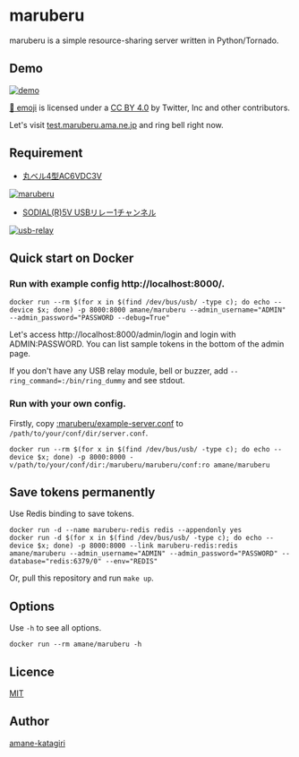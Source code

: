 # maruberu

maruberu is a simple resource-sharing server written in Python/Tornado.

## Demo

[![demo](https://user-images.githubusercontent.com/8361232/55939430-ad030d00-5c78-11e9-8ec3-4659a751942e.gif)](https://test.maruberu.ama.ne.jp/)

[:bell: emoji](https://abs.twimg.com/emoji/v2/svg/1f514.svg) is licensed under a [CC BY 4.0](https://creativecommons.org/licenses/by/4.0/) by Twitter, Inc and other contributors.

Let's visit [test.maruberu.ama.ne.jp](https://test.maruberu.ama.ne.jp/) and ring bell right now.

## Requirement

* [丸ベル4型AC6VDC3V](https://www2.panasonic.biz/scvb/a2A/opnItemDetail?item_cd=EB04K&item_no=EB04K&catalog_view_flg=1&contents_view_flg=1&vcata_flg=1)

[![maruberu](https://user-images.githubusercontent.com/8361232/55941494-4af8d680-5c7d-11e9-9ce6-b4f1a49acd87.jpg)](https://www.youtube.com/watch?v=xIkVAX1yXVA)

* [SODIAL(R)5V USBリレー1チャンネル](https://www.amazon.co.jp/dp/B00OPVQTY6/)

[![usb-relay](https://user-images.githubusercontent.com/8361232/55939883-e12afd80-5c79-11e9-892b-c00445e2210a.jpg)](https://www.youtube.com/watch?v=iL9tF8JH4SY)

## Quick start on Docker

### Run with example config http://localhost:8000/.
```
docker run --rm $(for x in $(find /dev/bus/usb/ -type c); do echo --device $x; done) -p 8000:8000 amane/maruberu --admin_username="ADMIN" --admin_password="PASSWORD --debug=True"
```

Let's access http://localhost:8000/admin/login and login with ADMIN:PASSWORD. You can list sample tokens in the bottom of the admin page.

If you don't have any USB relay module, bell or buzzer, add `--ring_command=:/bin/ring_dummy` and see stdout.

### Run with your own config.
Firstly, copy [:maruberu/example-server.conf](https://github.com/amane-katagiri/maruberu/blob/master/maruberu/example-server.conf) to `/path/to/your/conf/dir/server.conf`.

```
docker run --rm $(for x in $(find /dev/bus/usb/ -type c); do echo --device $x; done) -p 8000:8000 -v/path/to/your/conf/dir:/maruberu/maruberu/conf:ro amane/maruberu
```

## Save tokens permanently

Use Redis binding to save tokens.

```
docker run -d --name maruberu-redis redis --appendonly yes
docker run -d $(for x in $(find /dev/bus/usb/ -type c); do echo --device $x; done) -p 8000:8000 --link maruberu-redis:redis amane/maruberu --admin_username="ADMIN" --admin_password="PASSWORD" --database="redis:6379/0" --env="REDIS"
```

Or, pull this repository and run `make up`.

## Options

Use `-h` to see all options.

```
docker run --rm amane/maruberu -h
```

## Licence

[MIT](https://github.com/tcnksm/tool/blob/master/LICENCE)

## Author

[amane-katagiri](https://github.com/amane-katagiri)
